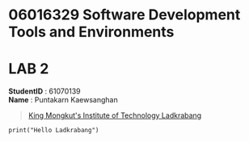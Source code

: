# 06016329 Software Development Tools and Environments

# LAB 2

**StudentID** : 61070139 <br>
**Name** : Puntakarn Kaewsanghan

> <a href="https://www.kmitl.ac.th">King Mongkut's Institute of Technology Ladkrabang</a>

```print("Hello Ladkrabang")```

<!-- <a href="https://www.it.kmitl.ac.th"><img src="https://www.it.kmitl.ac.th/wp-content/themes/itkmitl2017wp/img/nav-thai.svg"></a> -->
